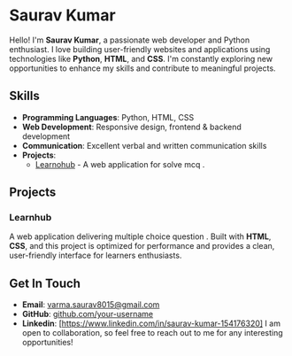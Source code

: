 # Saurav Kumar

Hello! I'm **Saurav Kumar**, a passionate web developer and Python enthusiast. I love building user-friendly websites and applications using technologies like **Python**, **HTML**, and **CSS**. I'm constantly exploring new opportunities to enhance my skills and contribute to meaningful projects.

## Skills

- **Programming Languages**: Python, HTML, CSS
- **Web Development**: Responsive design, frontend & backend development
- **Communication**: Excellent verbal and written communication skills
- **Projects**: 
  - [Learnohub](https://learnohub-codefest.netlify.app/) - A web application for solve mcq .

## Projects

### Learnhub
A web application delivering multiple choice question . Built with **HTML**, **CSS**, and  this project is optimized for performance and provides a clean, user-friendly interface for learners enthusiasts.

## Get In Touch

- **Email**: varma.saurav8015@gmail.com
- **GitHub**: [github.com/your-username](https://github.com/your-username)
- **Linkedin**: [https://www.linkedin.com/in/saurav-kumar-154176320]
I am open to collaboration, so feel free to reach out to me for any interesting opportunities!

